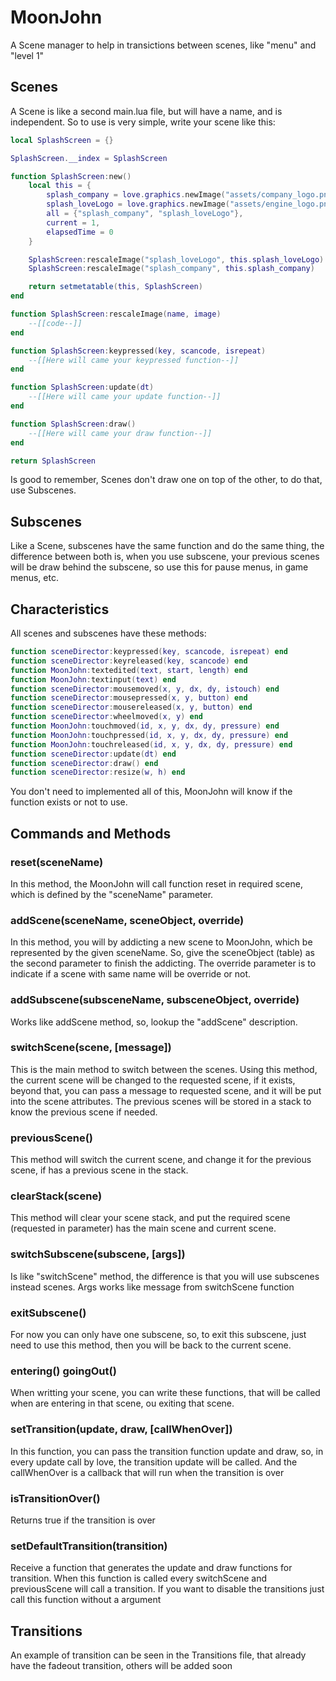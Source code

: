 # MoonJohn

A Scene manager to help in transictions between scenes, like "menu" and "level 1"

## Scenes

A Scene is like a second main.lua file, but will have a name, and is independent. So to use is very simple, write your scene like this:

```lua
local SplashScreen = {}

SplashScreen.__index = SplashScreen

function SplashScreen:new()
    local this = {
        splash_company = love.graphics.newImage("assets/company_logo.png"),
        splash_loveLogo = love.graphics.newImage("assets/engine_logo.png"),
        all = {"splash_company", "splash_loveLogo"},
        current = 1,
        elapsedTime = 0
    }

    SplashScreen:rescaleImage("splash_loveLogo", this.splash_loveLogo)
    SplashScreen:rescaleImage("splash_company", this.splash_company)

    return setmetatable(this, SplashScreen)
end

function SplashScreen:rescaleImage(name, image)
    --[[code--]]
end

function SplashScreen:keypressed(key, scancode, isrepeat)
    --[[Here will came your keypressed function--]]
end

function SplashScreen:update(dt)
    --[[Here will came your update function--]]
end

function SplashScreen:draw()
    --[[Here will came your draw function--]]
end

return SplashScreen
```

Is good to remember, Scenes don't draw one on top of the other, to do that, use Subscenes.

## Subscenes

Like a Scene, subscenes have the same function and do the same thing, the difference between both is, when you use subscene, your previous scenes will be draw behind the subscene, so use this for pause menus, in game menus, etc.

## Characteristics

All scenes and subscenes have these methods:

```lua
function sceneDirector:keypressed(key, scancode, isrepeat) end
function sceneDirector:keyreleased(key, scancode) end
function MoonJohn:textedited(text, start, length) end
function MoonJohn:textinput(text) end
function sceneDirector:mousemoved(x, y, dx, dy, istouch) end
function sceneDirector:mousepressed(x, y, button) end
function sceneDirector:mousereleased(x, y, button) end
function sceneDirector:wheelmoved(x, y) end
function MoonJohn:touchmoved(id, x, y, dx, dy, pressure) end
function MoonJohn:touchpressed(id, x, y, dx, dy, pressure) end
function MoonJohn:touchreleased(id, x, y, dx, dy, pressure) end
function sceneDirector:update(dt) end
function sceneDirector:draw() end
function sceneDirector:resize(w, h) end
```

You don't need to implemented all of this, MoonJohn will know if the function exists or not to use.

## Commands and Methods

### reset(sceneName)

In this method, the MoonJohn will call function reset in required scene, which is defined by the "sceneName" parameter.

### addScene(sceneName, sceneObject, override)

In this method, you will by addicting a new scene to MoonJohn, which be represented by the given sceneName. So, give the sceneObject (table) as the second parameter to finish the addicting. The override parameter is to indicate if a scene with same name will be override or not.

### addSubscene(subsceneName, subsceneObject, override)

Works like addScene method, so, lookup the "addScene" description.

### switchScene(scene, [message])

This is the main method to switch between the scenes. Using this method, the current scene will be changed to the requested scene, if it exists, beyond that, you can pass a message to requested scene, and it will be put into the scene attributes. The previous scenes will be stored in a stack to know the previous scene if needed.

### previousScene()

This method will switch the current scene, and change it for the previous scene, if has a previous scene in the stack.

### clearStack(scene)

This method will clear your scene stack, and put the required scene (requested in parameter) has the main scene and current scene.

### switchSubscene(subscene, [args])

Is like "switchScene" method, the difference is that you will use subscenes instead scenes. Args works like message from switchScene function

### exitSubscene()

For now you can only have one subscene, so, to exit this subscene, just need to use this method, then you will be back to the current scene.

### entering() goingOut()

When writting your scene, you can write these functions, that will be called when are entering in that scene, ou exiting that scene.

### setTransition(update, draw, [callWhenOver])

In this function, you can pass the transition function update and draw, so, in every update call by love, the transition update will be called. And the callWhenOver is a callback that will run when the transition is over

### isTransitionOver()

Returns true if the transition is over

### setDefaultTransition(transition)

Receive a function that generates the update and draw functions for transition. When this function is called every switchScene and previousScene will call a transition. If you want to disable the transitions just call this function without a argument

## Transitions

An example of transition can be seen in the Transitions file, that already have the fadeout transition, others will be added soon
